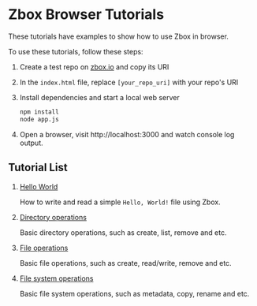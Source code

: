 # Zbox Browser Tutorials

These tutorials have examples to show how to use Zbox in browser.

To use these tutorials, follow these steps:

1. Create a test repo on [zbox.io] and copy its URI

2. In the `index.html` file, replace `[your_repo_uri]` with your repo's URI

3. Install dependencies and start a local web server

   ```sh
   npm install
   node app.js
   ```

4. Open a browser, visit http://localhost:3000 and watch console log output.

## Tutorial List

1. [Hello World](00-hello-world.js)

   How to write and read a simple `Hello, World!` file using Zbox.

2. [Directory operations](01-dirs.js)

   Basic directory operations, such as create, list, remove and etc.

3. [File operations](02-files.js)

   Basic file operations, such as create, read/write, remove and etc.

4. [File system operations](03-fs.js)

   Basic file system operations, such as metadata, copy, rename and etc.


[zbox.io]: https://zbox.io/try

